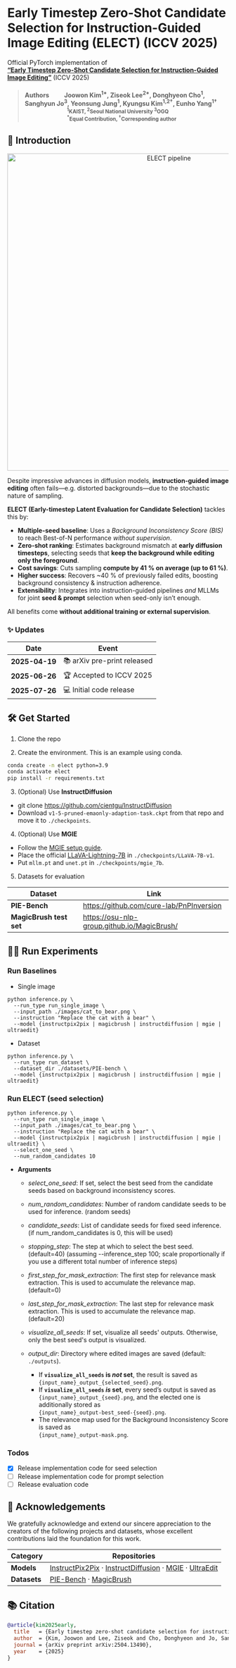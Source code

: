 # **Early Timestep Zero-Shot Candidate Selection for Instruction-Guided Image Editing (ELECT) (ICCV 2025)**

Official PyTorch implementation of  
[**“Early Timestep Zero-Shot Candidate Selection for Instruction-Guided Image Editing”**](https://arxiv.org/abs/2504.13490) (ICCV 2025)

> #### Authors &emsp;&emsp; Joowon Kim<sup>1&#42;</sup>, Ziseok Lee<sup>2&#42;</sup>, Donghyeon Cho<sup>1</sup>, Sanghyun Jo<sup>3</sup>, Yeonsung Jung<sup>1</sup>, Kyungsu Kim<sup>1,2&dagger;</sup>, Eunho Yang<sup>1&dagger;</sup> <br> <sub> &emsp;&emsp;&emsp;&emsp;&emsp;&emsp;&emsp;&emsp; <sup>1</sup>KAIST, <sup>2</sup>Seoul National University <sup>3</sup>OGQ</sub> <br> <sub> &emsp;&emsp;&emsp;&emsp;&emsp;&emsp;&emsp;&emsp; <sup>&#42;</sup>Equal Contribution, <sup>&dagger;</sup>Corresponding author</sub>


## 🚀 Introduction

<p align="center">
  <img src="./figures/ELECT_pipeline.jpg" width="720" alt="ELECT pipeline"/>
</p>

Despite impressive advances in diffusion models, **instruction-guided image editing** often fails—e.g. distorted backgrounds—due to the stochastic nature of sampling.  

**ELECT (Early-timestep Latent Evaluation for Candidate Selection)** tackles this by:

* **Multiple-seed baseline**: Uses a _Background Inconsistency Score (BIS)_ to reach Best-of-N performance _without supervision_.  
* **Zero-shot ranking**: Estimates background mismatch at **early diffusion timesteps**, selecting seeds that **keep the background while editing only the foreground**.  
* **Cost savings**: Cuts sampling **compute by 41 % on average (up to 61 %)**.  
* **Higher success**: Recovers ~40 % of previously failed edits, boosting background consistency & instruction adherence.  
* **Extensibility**: Integrates into instruction-guided pipelines _and_ MLLMs for joint **seed & prompt** selection when seed-only isn’t enough.

All benefits come **without additional training or external supervision**.



### ✨ Updates
| Date | Event |
|---|---|
 **2025-04-19** | 📚 arXiv pre-print released |
 **2025-06-26** | 🏆 Accepted to ICCV 2025 |
 **2025-07-26** | 💻 Initial code release |

## 🛠️ Get Started

1. Clone the repo

2. Create the environment. This is an example using conda.
```bash
conda create -n elect python=3.9
conda activate elect
pip install -r requirements.txt
```

3. (Optional) Use **InstructDiffusion**
- git clone https://github.com/cientgu/InstructDiffusion
- Download `v1-5-pruned-emaonly-adaption-task.ckpt` from that repo and move it to `./checkpoints`.

4. (Optional) Use **MGIE**
- Follow the [MGIE setup guide](https://github.com/apple/ml-mgie).  
- Place the official [LLaVA-Lightning-7B](https://huggingface.co/liuhaotian/LLaVA-Lightning-7B-delta-v1-1) in `./checkpoints/LLaVA-7B-v1`.  
- Put `mllm.pt` and `unet.pt` in `./checkpoints/mgie_7b`.

5. Datasets for evaluation

| Dataset | Link |
| --- | --- |
| **PIE-Bench** | <https://github.com/cure-lab/PnPInversion> |
| **MagicBrush test set** | <https://osu-nlp-group.github.io/MagicBrush/> |



## 🏃‍♂️ Run Experiments
### Run Baselines
- Single image
```
python inference.py \
  --run_type run_single_image \
  --input_path ./images/cat_to_bear.png \
  --instruction "Replace the cat with a bear" \
  --model {instructpix2pix | magicbrush | instructdiffusion | mgie | ultraedit}
```
- Dataset
```
python inference.py \
  --run_type run_dataset \
  --dataset_dir ./datasets/PIE-bench \
  --model {instructpix2pix | magicbrush | instructdiffusion | mgie | ultraedit}
```

### Run ELECT (seed selection)
```
python inference.py \
  --run_type run_single_image \
  --input_path ./images/cat_to_bear.png \
  --instruction "Replace the cat with a bear" \
  --model {instructpix2pix | magicbrush | instructdiffusion | mgie | ultraedit} \
  --select_one_seed \
  --num_random_candidates 10
```
- **Arguments**
    - _select_one_seed_: If set, select the best seed from the candidate seeds based on background inconsistency scores.
    - _num_random_candidates_: Number of random candidate seeds to be used for inference. (random seeds)
    - _candidate_seeds_: List of candidate seeds for fixed seed inference. (if num_random_candidates is 0, this will be used)
    - _stopping_step_: The step at which to select the best seed. (default=40) (assuming --inference_step 100; scale proportionally if you use a different total number of inference steps)
    - _first_step_for_mask_extraction_: The first step for relevance mask extraction. This is used to accumulate the relevance map. (default=0)
    - _last_step_for_mask_extraction_: The last step for relevance mask extraction. This is used to accumulate the relevance map. (default=20)
    - _visualize_all_seeds_: If set, visualize all seeds' outputs. Otherwise, only the best seed's output is visualized.

    - _output_dir_: Directory where edited images are saved (default: `./outputs`).
        - If **`visualize_all_seeds` is _not_ set**, the result is saved as  
          `{input_name}_output_{selected_seed}.png`.
        - If **`visualize_all_seeds` _is_ set**, every seed’s output is saved as  
          `{input_name}_output_{seed}.png`, and the elected one is additionally stored as  
          `{input_name}_output-best_seed-{seed}.png`.
        - The relevance map used for the Background Inconsistency Score is saved as  
          `{input_name}_output-mask.png`.
### Todos
- [x] Release implementation code for seed selection
- [ ] Release implementation code for prompt selection
- [ ] Release evaluation code

## 🙏 Acknowledgements
We gratefully acknowledge and extend our sincere appreciation to the creators of the following projects and datasets, whose excellent contributions laid the foundation for this work.

| Category | Repositories |
| --- | --- |
| **Models** | [InstructPix2Pix](https://github.com/timothybrooks/instruct-pix2pix) · [InstructDiffusion](https://github.com/cientgu/InstructDiffusion) · [MGIE](https://github.com/apple/ml-mgie) · [UltraEdit](https://github.com/HaozheZhao/UltraEdit) |
| **Datasets** | [PIE-Bench](https://github.com/cure-lab/PnPInversion) · [MagicBrush](https://osu-nlp-group.github.io/MagicBrush/) |


## 📚 Citation
```bibtex
@article{kim2025early,
  title   = {Early timestep zero-shot candidate selection for instruction-guided image editing},
  author  = {Kim, Joowon and Lee, Ziseok and Cho, Donghyeon and Jo, Sanghyun and Jung, Yeonsung and Kim, Kyungsu and Yang, Eunho},
  journal = {arXiv preprint arXiv:2504.13490},
  year    = {2025}
}
```
